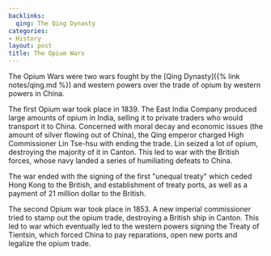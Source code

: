 ```yaml
---
backlinks:
  qing: The Qing Dynasty
categories:
- History
layout: post
title: The Opium Wars
---
```


The Opium Wars were two wars fought by the [Qing Dynasty]({% link notes/qing.md %}) and western powers over the
trade of opium by western powers in China.

The first Opium war took place in 1839. The East India Company produced large amounts of opium in India, selling it
to private traders who would transport it to China. Concerned with moral decay and economic issues (the amount of silver
flowing out of China), the Qing emperor charged High Commissioner Lin Tse-hsu with ending the trade. Lin seized a lot of
opium, destroying the majority of it in Canton. This led to war with the British forces, whose navy landed a series of
humiliating defeats to China.

The war ended with the signing of the first "unequal treaty" which ceded Hong Kong to the British, and establishment
of treaty ports, as well as a payment of 21 million dollar to the British.

The second Opium war took place in 1853. A new imperial commissioner tried to stamp out the opium trade, destroying
a British ship in Canton. This led to war which eventually led to the western powers signing the Treaty of Tientsin,
which forced China to pay reparations, open new ports and legalize the opium trade.